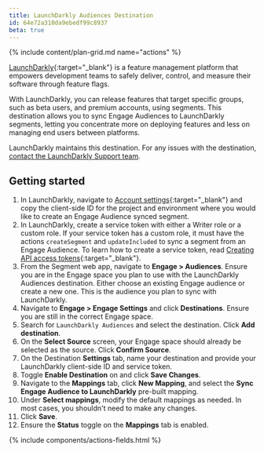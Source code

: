 ```yaml
---
title: LaunchDarkly Audiences Destination
id: 64e72a310da9ebedf99c8937
beta: true
---
```


{% include content/plan-grid.md name="actions" %}

[LaunchDarkly](https://launchdarkly.com){:target="_blank"} is a feature management platform that empowers development teams to safely deliver, control, and measure their software through feature flags.

With LaunchDarkly, you can release features that target specific groups, such as beta users, and premium accounts, using segments. This destination allows you to sync Engage Audiences to LaunchDarkly segments, letting you concentrate more on deploying features and less on managing end users between platforms.

LaunchDarkly maintains this destination. For any issues with the destination, [contact the LaunchDarkly Support team](mailto:support@launchdarkly.com).

## Getting started

1. In LaunchDarkly, navigate to [Account settings](https://app.launchdarkly.com/settings/projects){:target="_blank"} and copy the client-side ID for the project and environment where you would like to create an Engage Audience synced segment.
2. In LaunchDarkly, create a service token with either a Writer role or a custom role. If your service token has a custom role, it must have the actions `createSegment` and `updateIncluded` to sync a segment from an Engage Audience. To learn how to create a service token, read [Creating API access tokens](https://docs.launchdarkly.com/home/account-security/api-access-tokens#creating-api-access-tokens){:target="_blank"}.
3. From the Segment web app, navigate to **Engage > Audiences**. Ensure you are in the Engage space you plan to use with the LaunchDarkly Audiences destination. Either choose an existing Engage audience or create a new one. This is the audience you plan to sync with LaunchDarkly.
4. Navigate to **Engage > Engage Settings** and click **Destinations**. Ensure you are still in the correct Engage space.
5. Search for `LaunchDarkly Audiences` and select the destination. Click **Add destination**.
6. On the **Select Source** screen, your Engage space should already be selected as the source. Click **Confirm Source**.
7. On the Destination **Settings** tab, name your destination and provide your LaunchDarkly client-side ID and service token.
8. Toggle **Enable Destination** on and click **Save Changes**.
9. Navigate to the **Mappings** tab, click **New Mapping**, and select the **Sync Engage Audience to LaunchDarkly** pre-built mapping.
10. Under **Select mappings**, modify the default mappings as needed. In most cases, you shouldn't need to make any changes.
11. Click **Save**.
12. Ensure the **Status** toggle on the **Mappings** tab is enabled.

{% include components/actions-fields.html %}
